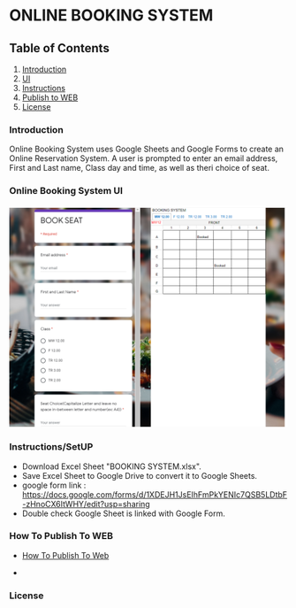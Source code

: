 # ONLINE BOOKING SYSTEM
## Table of Contents
1. [Introduction](#Introduction)
2. [UI](#Online-Booking-Systems-UI)
3. [Instructions](#Instructions)
4. [Publish to WEB](#How-To-Publish-To-WEB)
5. [License](#License)
### Introduction
Online Booking System uses Google Sheets and Google Forms to create an Online Reservation System. A user is prompted to enter an email address, First and Last name, Class day and time, as well as theri choice of seat. 
### Online Booking System UI
![Website](https://github.com/ChavezPaulina/testingCap/blob/main/Visuals/Website.PNG)  

### Instructions/SetUP
* Download Excel Sheet "BOOKING SYSTEM.xlsx".
* Save Excel Sheet to Google Drive to convert it to Google Sheets.
* google form link :  https://docs.google.com/forms/d/1XDEJH1JsEIhFmPkYENIc7QSB5LDtbF-zHnoCX6ItWHY/edit?usp=sharing
* Double check Google Sheet is linked with Google Form.
### How To Publish To WEB
- [How To Publish To Web](HowToPublishToWeb/)
*
### License
